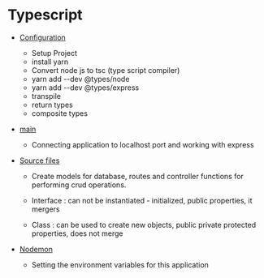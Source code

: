 # Typescript
 
* [Configuration](./tsconfig.json)
    - Setup Project
    - install yarn
    - Convert node js to tsc (type script compiler)
    - yarn add --dev @types/node
    - yarn add --dev @types/express
    - transpile
    - return types
    - composite types

* [main](./app.ts)
    - Connecting application to localhost port and working with express

* [Source files](./src/)
    - Create models for database, routes and controller functions for performing crud operations.
    - Interface : 
       can not be instantiated - initialized, public properties, it mergers

    - Class : 
        can be used to create new objects, public private protected properties, does not merge


* [Nodemon](./nodemon.json)
    - Setting the environment variables for this application